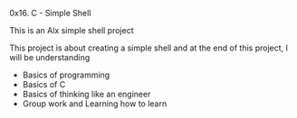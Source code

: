 0x16. C - Simple Shell

This is an Alx simple shell project

This project is about creating a simple shell and at the end of this project, I will be understanding
- Basics of programming
- Basics of C
- Basics of thinking like an engineer
- Group work
and Learning how to learn 
